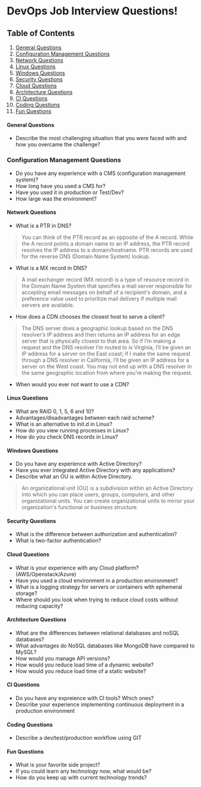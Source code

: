 # DevOps Job Interview Questions!

## Table of Contents

  1. [General Questions](#general-questions)
  1. [Configuration Management Questions](#configuration-management-questions)
  1. [Network Questions](#network-questions)
  1. [Linux Questions](#linux-questions)
  1. [Windows Questions](#windows-questions)
  1. [Security Questions](#security-questions)
  1. [Cloud Questions](#cloud-questions)
  1. [Architecture Questions](#architecture-questions)
  1. [CI Questions](#ci-questions)
  1. [Coding Questions](#coding-questions)
  1. [Fun Questions](#fun-questions)

#### General Questions

* Describe the most challenging situation that you were faced with and how you overcame the challenge?

### Configuration Management Questions

* Do you have any experience with a CMS (configuration management system)?
* How long have you used a CMS for?
* Have you used it in production or Test/Dev?
* How large was the environment?

#### Network Questions

* What is a PTR in DNS?

> You can think of the PTR record as an opposite of the A record. While the A record points a domain name to an IP address, the PTR record resolves the IP address to a domain/hostname. PTR records are used for the reverse DNS (Domain Name System) lookup.

* What is a MX record in DNS?

> A mail exchanger record (MX record) is a type of resource record in the Domain Name System that specifies a mail server responsible for accepting email messages on behalf of a recipient's domain, and a preference value used to prioritize mail delivery if multiple mail servers are available.

* How does a CDN chooses the closest host to serve a client?

> The DNS server does a geographic lookup based on the DNS resolver’s IP address and then returns an IP address for an edge server that is physically closest to that area. So if I’m making a request and the DNS resolver I’m routed to is Virginia, I’ll be given an IP address for a server on the East coast; if I make the same request through a DNS resolver in California, I’ll be given an IP address for a server on the West coast. You may not end up with a DNS resolver in the same geographic location from where you’re making the request.

* When would you ever not want to use a CDN?

#### Linux Questions

* What are RAID 0, 1, 5, 6 and 10?
* Advantages/disadvantages between each raid scheme?
* What is an alternative to init.d in Linux?
* How do you view running processes in Linux?
* How do you check DNS records in Linux?

#### Windows Questions

* Do you have any experience with Active Directory?
* Have you ever integrated Active Directory with any applications?
* Describe what an OU is within Active Directory.

> An organizational unit (OU) is a subdivision within an Active Directory into which you can place users, groups, computers, and other organizational units. You can create organizational units to mirror your organization's functional or business structure.

#### Security Questions

* What is the difference between authorization and authentication?
* What is two-factor authentication?

#### Cloud Questions

* What is your experience with any Cloud platform? (AWS/Openstack/Azure)
* Have you used a cloud environment in a production environment?
* What is a logging strategy for servers or containers with ephemeral storage?
* Where should you look when trying to reduce cloud costs without reducing capacity?

#### Architecture Questions

* What are the differences between relational databases and noSQL databases?
* What advantages do NoSQL databases like MongoDB have compared to MySQL?
* How would you manage API versions?
* How would you reduce load time of a dynamic website?
* How would you reduce load time of a static website?

#### CI Questions

* Do you have any expreience with CI tools? Which ones?
* Describe your experience implementing continuous deployment in a production environment

#### Coding Questions

* Describe a dev/test/production workflow using GIT

#### Fun Questions

* What is your favorite side project?
* If you could learn any technology now, what would be?
* How do you keep up with current technology trends?